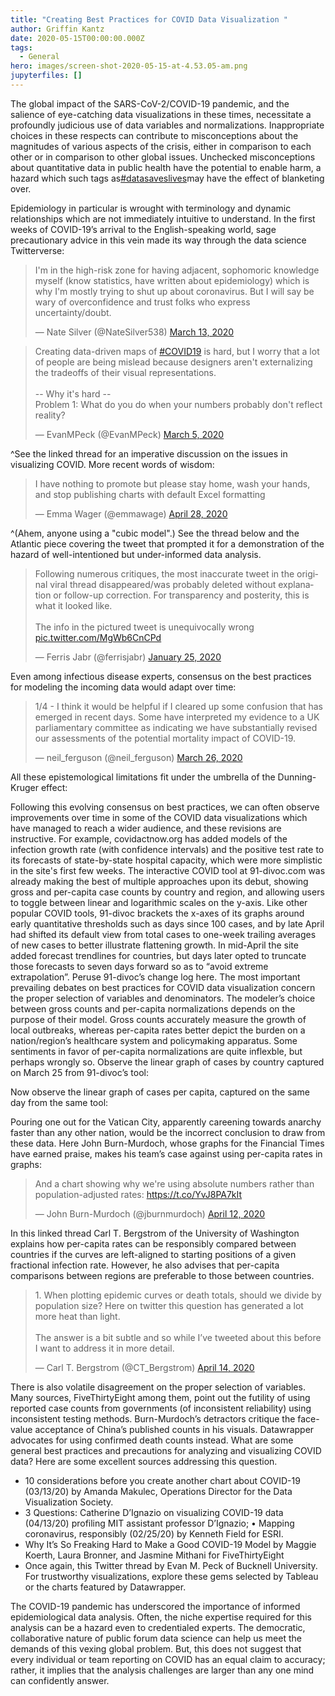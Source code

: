 ```yaml
---
title: "Creating Best Practices for COVID Data Visualization "
author: Griffin Kantz
date: 2020-05-15T00:00:00.000Z
tags:
  - General
hero: images/screen-shot-2020-05-15-at-4.53.05-am.png
jupyterfiles: []
---
```

The global impact of the SARS-CoV-2/COVID-19 pandemic, and the salience of eye-catching data visualizations in these times, necessitate a profoundly judicious use of data variables and normalizations. Inappropriate choices in these respects can contribute to misconceptions about the magnitudes of various aspects of the crisis, either in comparison to each other or in comparison to other global issues. Unchecked misconceptions about quantitative data in public health have the potential to enable harm, a hazard which such tags as[\#datasaveslives](https://twitter.com/hashtag/datasaveslives?lang=en)may have the effect of blanketing over.

Epidemiology in particular is wrought with terminology and dynamic relationships which are not immediately intuitive to understand. In the first weeks of COVID-19’s arrival to the English-speaking world, sage precautionary advice in this vein made its way through the data science Twitterverse:

<blockquote class="twitter-tweet"><p lang="en" dir="ltr">I&#39;m in the high-risk zone for having adjacent, sophomoric knowledge myself (know statistics, have written about epidemiology) which is why I&#39;m mostly trying to shut up about coronavirus. But I will say be wary of overconfidence and trust folks who express uncertainty/doubt.</p>&mdash; Nate Silver (@NateSilver538) <a href="https://twitter.com/NateSilver538/status/1238319062549233664?ref_src=twsrc%5Etfw">March 13, 2020</a></blockquote> <script async src="https://platform.twitter.com/widgets.js" charset="utf-8"></script>

<blockquote class="twitter-tweet"><p lang="en" dir="ltr">Creating data-driven maps of <a href="https://twitter.com/hashtag/COVID19?src=hash&amp;ref_src=twsrc%5Etfw">#COVID19</a> is hard, but I worry that a lot of people are being mislead because designers aren&#39;t externalizing the tradeoffs of their visual representations.<br><br>-- Why it&#39;s hard --<br>Problem 1: What do you do when your numbers probably don&#39;t reflect reality?</p>&mdash; EvanMPeck (@EvanMPeck) <a href="https://twitter.com/EvanMPeck/status/1235568532840120321?ref_src=twsrc%5Etfw">March 5, 2020</a></blockquote> <script async src="https://platform.twitter.com/widgets.js" charset="utf-8"></script>

^See the linked thread for an imperative discussion on the issues in visualizing COVID. More recent words of wisdom:

<blockquote class="twitter-tweet"><p lang="en" dir="ltr">I have nothing to promote but please stay home, wash your hands, and stop publishing charts with default Excel formatting</p>&mdash; Emma Wager (@emmawage) <a href="https://twitter.com/emmawage/status/1255264411025051653?ref_src=twsrc%5Etfw">April 28, 2020</a></blockquote> <script async src="https://platform.twitter.com/widgets.js" charset="utf-8"></script>

^(Ahem, anyone using a "cubic model".) See the thread below and the Atlantic piece covering the tweet that prompted it for a demonstration of the hazard of well-intentioned but under-informed data analysis.

<blockquote class="twitter-tweet" data-conversation="none"><p lang="en" dir="ltr">Following numerous critiques, the most inaccurate tweet in the original viral thread disappeared/was probably deleted without explanation or follow-up correction. For transparency and posterity, this is what it looked like.<br><br>The info in the pictured tweet is unequivocally wrong <a href="https://t.co/MgWb6CnCPd">pic.twitter.com/MgWb6CnCPd</a></p>&mdash; Ferris Jabr (@ferrisjabr) <a href="https://twitter.com/ferrisjabr/status/1221145299084726273?ref_src=twsrc%5Etfw">January 25, 2020</a></blockquote> <script async src="https://platform.twitter.com/widgets.js" charset="utf-8"></script>

Even among infectious disease experts, consensus on the best practices for modeling the incoming data would adapt over time:

<blockquote class="twitter-tweet"><p lang="en" dir="ltr">1/4 - I think it would be helpful if I cleared up some confusion that has emerged in recent days. Some have interpreted my evidence to a UK parliamentary committee as indicating we have substantially revised our assessments of the potential mortality impact of COVID-19.</p>&mdash; neil_ferguson (@neil_ferguson) <a href="https://twitter.com/neil_ferguson/status/1243294815200124928?ref_src=twsrc%5Etfw">March 26, 2020</a></blockquote> <script async src="https://platform.twitter.com/widgets.js" charset="utf-8"></script>

All these epistemological limitations fit under the umbrella of the Dunning-Kruger effect:

Following this evolving consensus on best practices, we can often observe improvements over time in some of the COVID data visualizations which have managed to reach a wider audience, and these revisions are instructive. For example, covidactnow.org has added models of the infection growth rate (with confidence intervals) and the positive test rate to its forecasts of state-by-state hospital capacity, which were more simplistic in the site's first few weeks.
The interactive COVID tool at 91-divoc.com was already making the best of multiple approaches upon its debut, showing gross and per-capita case counts by country and region, and allowing users to toggle between linear and logarithmic scales on the y-axis. Like other popular COVID tools, 91-divoc brackets the x-axes of its graphs around early quantitative thresholds such as days since 100 cases, and by late April had shifted its default view from total cases to one-week trailing averages of new cases to better illustrate flattening growth. In mid-April the site added forecast trendlines for countries, but days later opted to truncate those forecasts to seven days forward so as to “avoid extreme extrapolation”. Peruse 91-divoc’s change log here.
The most important prevailing debates on best practices for COVID data visualization concern the proper selection of variables and denominators.
The modeler’s choice between gross counts and per-capita normalizations depends on the purpose of their model. Gross counts accurately measure the growth of local outbreaks, whereas per-capita rates better depict the burden on a nation/region’s healthcare system and policymaking apparatus. Some sentiments in favor of per-capita normalizations are quite inflexble, but perhaps wrongly so. Observe the linear graph of cases by country captured on March 25 from 91-divoc’s tool:

Now observe the linear graph of cases per capita, captured on the same day from the same tool:

Pouring one out for the Vatican City, apparently careening towards anarchy faster than any other nation, would be the incorrect conclusion to draw from these data. Here John Burn-Murdoch, whose graphs for the Financial Times have earned praise, makes his team’s case against using per-capita rates in graphs:

<blockquote class="twitter-tweet"><p lang="en" dir="ltr">And a chart showing why we&#39;re using absolute numbers rather than population-adjusted rates: <a href="https://t.co/YvJ8PA7kIt">https://t.co/YvJ8PA7kIt</a></p>&mdash; John Burn-Murdoch (@jburnmurdoch) <a href="https://twitter.com/jburnmurdoch/status/1249445458264698880?ref_src=twsrc%5Etfw">April 12, 2020</a></blockquote> <script async src="https://platform.twitter.com/widgets.js" charset="utf-8"></script>

In this linked thread Carl T. Bergstrom of the University of Washington explains how per-capita rates can be responsibly compared between countries if the curves are left-aligned to starting positions of a given fractional infection rate. However, he also advises that per-capita comparisons between regions are preferable to those between countries.

<blockquote class="twitter-tweet"><p lang="en" dir="ltr">1. When plotting epidemic curves or death totals, should we divide by population size? Here on twitter this question has generated a lot more heat than light. <br><br>The answer is a bit subtle and so while I’ve tweeted about this before I want to address it in more detail.</p>&mdash; Carl T. Bergstrom (@CT_Bergstrom) <a href="https://twitter.com/CT_Bergstrom/status/1249930293928030209?ref_src=twsrc%5Etfw">April 14, 2020</a></blockquote> <script async src="https://platform.twitter.com/widgets.js" charset="utf-8"></script>

There is also volatile disagreement on the proper selection of variables. Many sources, FiveThirtyEight among them, point out the futility of using reported case counts from governments (of inconsistent reliability) using inconsistent testing methods. Burn-Murdoch’s detractors critique the face-value acceptance of China’s published counts in his visuals. Datawrapper advocates for using confirmed death counts instead. What are some general best practices and precautions for analyzing and visualizing COVID data? Here are some excellent sources addressing this question.

* 10 considerations before you create another chart about COVID-19 (03/13/20) by Amanda Makulec, Operations Director for the Data Visualization Society.
* 3 Questions: Catherine D’Ignazio on visualizing COVID-19 data (04/13/20) profiling MIT assistant professor D’Ignazio;
  • Mapping coronavirus, responsibly (02/25/20) by Kenneth Field for ESRI.
* Why It’s So Freaking Hard to Make a Good COVID-19 Model by Maggie Koerth, Laura Bronner, and Jasmine Mithani for FiveThirtyEight
* Once again, this Twitter thread by Evan M. Peck of Bucknell University.
  For trustworthy visualizations, explore these gems selected by Tableau or the charts featured by Datawrapper.

The COVID-19 pandemic has underscored the importance of informed epidemiological data analysis. Often, the niche expertise required for this analysis can be a hazard even to credentialed experts. The democratic, collaborative nature of public forum data science can help us meet the demands of this vexing global problem. But, this does not suggest that every individual or team reporting on COVID has an equal claim to accuracy; rather, it implies that the analysis challenges are larger than any one mind can confidently answer.